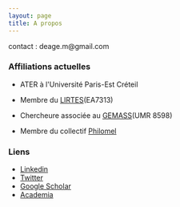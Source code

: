 ```yaml
---
layout: page
title: A propos
---
```



<div class="message">
  contact : deage.m@gmail.com
</div>


### Affiliations actuelles

* ATER à l'Université Paris-Est Créteil

* Membre du [LIRTES](https://lirtes.u-pec.fr/)(EA7313)

* Chercheure associée au [GEMASS](https://www.gemass.fr/margot-deage)(UMR 8598)

* Membre du collectif [Philomel](https://philomel.hypotheses.org/annuaire/profil-de-margot-deage)


### Liens

* [Linkedin](https://www.linkedin.com/in/margot-d%C3%A9age-435a3a170/?originalSubdomain=fr)
* [Twitter](https://twitter.com/stalkologist)
* [Google Scholar](https://scholar.google.fr/citations?user=CwkHhTcAAAAJ&hl=fr)
* [Academia](https://u-pec.academia.edu/MargotD%C3%A9age)
 
